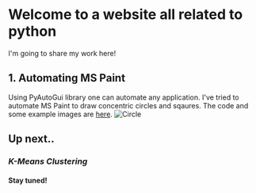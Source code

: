 # Welcome to a website all related to python

I'm going to share my work here!

## 1. Automating MS Paint
Using PyAutoGui library one can automate any application. I've tried to automate MS Paint to draw concentric circles and sqaures. The code and some example images are [here](https://github.com/Vaibhavnath-Jha/Automate-MSPaint).
![Circle](circles.png)

## Up next..

### *K-Means Clustering*
#### Stay tuned!
